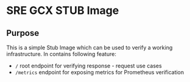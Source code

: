 # SRE GCX STUB Image

## Purpose
This is a simple Stub Image which can be used to verify a working infrastructure. In contains following feature:

- `/` root endpoint for verifying response - request use cases
- `/metrics` endpoint for exposing metrics for Prometheus verification
